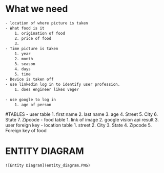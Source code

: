 # What we need
    - location of where picture is taken
    - What food is it
        1. origination of food
        2. price of food
        3. 
    - Time picture is taken
        1. year
        2. month
        3. season
        4. days
        5. time
    - Device is taken off
    - use linkedin log in to identify user profession.
        1. does engineer likes vege?
        
    - use google to log in
        1. age of person

#TABLES
    - user table
        1. first name
        2. last name
        3. age
        4. Street
        5. City
        6. State
        7. Zipcode
    - food table
        1. link of image
        2. google vision api result
        3. user foreign key
    - location table
        1. street
        2. City
        3. State
        4. Zipcode
        5. Foreign key of food

# ENTITY DIAGRAM
    ![Entity Diagram](entity_diagram.PNG)
